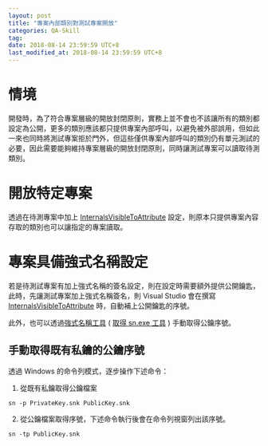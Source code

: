 ```yaml
---
layout: post
title: "專案內部類別對測試專案開放"
categories: QA-Skill
tag: 
date: 2018-08-14 23:59:59 UTC+8 
last_modified_at: 2018-08-14 23:59:59 UTC+8 
---
```

# 情境

開發時，為了符合專案層級的開放封閉原則，實務上並不會也不該讓所有的類別都設定為公開，更多的類別應該都只提供專案內部呼叫，以避免被外部誤用，但如此一來也同時將測試專案拒於門外，但這些僅供專案內部呼叫的類別仍有單元測試的必要，因此需要能夠維持專案層級的開放封閉原則，同時讓測試專案可以讀取待測類別。

# 開放特定專案

透過在待測專案中加上 [InternalsVisibleToAttribute] 設定，則原本只提供專案內容存取的類別也可以讓指定的專案讀取。

# 專案具備強式名稱設定

若是待測試專案有加上強式名稱的簽名設定，則在設定時需要額外提供公開鑰匙，此時，先讓測試專案加上強式名稱簽名，則 Visual Studio 會在撰寫 [InternalsVisibleToAttribute] 時，自動補上公開鑰匙的序號。

此外，也可以透過[強式名稱工具](https://docs.microsoft.com/zh-tw/dotnet/framework/app-domains/how-to-create-a-public-private-key-pair) ( [取得 sn.exe 工具](https://stackoverflow.com/questions/1535871/cannot-find-sn-exe-to-sign-assembly) ) 手動取得公鑰序號。

## 手動取得既有私鑰的公鑰序號

透過 Windows 的命令列模式，逐步操作下述命令：

1. 從既有私鑰取得公鑰檔案
```
sn -p PrivateKey.snk PublicKey.snk
```

2. 從公鑰檔案取得序號，下述命令執行後會在命令列視窗列出該序號。
```
sn -tp PublicKey.snk
```


[InternalsVisibleToAttribute]: https://msdn.microsoft.com/en-us/library/system.runtime.compilerservices.internalsvisibletoattribute.aspx 
